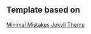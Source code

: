 ## Template based on
[Minimal Mistakes Jekyll Theme](https://mmistakes.github.io/minimal-mistakes/)
